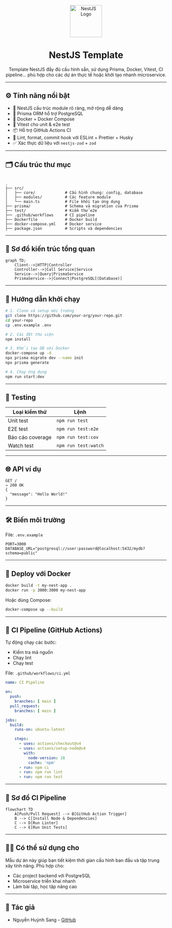 <p align="center">
  <img src="https://nestjs.com/img/logo-small.svg" width="100" alt="NestJS Logo">
</p>

<h1 align="center">NestJS Template</h1>
<p align="center">
  Template NestJS đầy đủ cấu hình sẵn, sử dụng Prisma, Docker, Vitest, CI pipeline... phù hợp cho các dự án thực tế hoặc khởi tạo nhanh microservice.
</p>

---

## ⚙️ Tính năng nổi bật

- 🚀 NestJS cấu trúc module rõ ràng, mở rộng dễ dàng
- 🧩 Prisma ORM hỗ trợ PostgreSQL
- 🐳 Docker + Docker Compose
- 🧪 Vitest cho unit & e2e test
- 📦 Hỗ trợ GitHub Actions CI
- 🧹 Lint, format, commit hook với ESLint + Prettier + Husky
- ✅ Xác thực dữ liệu với `nestjs-zod` + `zod`

---

## 🗂 Cấu trúc thư mục

```

.
├── src/
│   ├── core/             # Cấu hình chung: config, database
│   ├── modules/          # Các feature module
│   └── main.ts           # File khởi tạo ứng dụng
├── prisma/               # Schema và migration của Prisma
├── test/                 # Kiểm thử e2e
├── .github/workflows     # CI pipeline
├── Dockerfile            # Docker build
├── docker-compose.yml    # Docker service
├── package.json          # Scripts và dependencies

````

---

## 🧠 Sơ đồ kiến trúc tổng quan

```mermaid
graph TD;
    Client-->|HTTP|Controller
    Controller-->|Call Service|Service
    Service-->|Query|PrismaService
    PrismaService-->|Connect|PostgreSQL[(Database)]
````

---

## 🔧 Hướng dẫn khởi chạy

```bash
# 1. Clone và setup môi trường
git clone https://github.com/your-org/your-repo.git
cd your-repo
cp .env.example .env

# 2. Cài đặt thư viện
npm install

# 3. Khởi tạo DB với Docker
docker-compose up -d
npx prisma migrate dev --name init
npx prisma generate

# 4. Chạy ứng dụng
npm run start:dev
```

---

## 🔬 Testing

| Loại kiểm thử    | Lệnh                 |
| ---------------- | -------------------- |
| Unit test        | `npm run test`       |
| E2E test         | `npm run test:e2e`   |
| Báo cáo coverage | `npm run test:cov`   |
| Watch test       | `npm run test:watch` |

---

## 🌐 API ví dụ

```http
GET /
→ 200 OK
{
  "message": "Hello World!"
}
```

---

## 🛠 Biến môi trường

File: `.env.example`

```dotenv
PORT=3000
DATABASE_URL="postgresql://user:password@localhost:5432/mydb?schema=public"
```

---

## 🚀 Deploy với Docker

```bash
docker build -t my-nest-app .
docker run -p 3000:3000 my-nest-app
```

Hoặc dùng Compose:

```bash
docker-compose up --build
```

---

## 🧱 CI Pipeline (GitHub Actions)

Tự động chạy các bước:

* Kiểm tra mã nguồn
* Chạy lint
* Chạy test

File: `.github/workflows/ci.yml`

```yaml
name: CI Pipeline

on:
  push:
    branches: [ main ]
  pull_request:
    branches: [ main ]

jobs:
  build:
    runs-on: ubuntu-latest

    steps:
      - uses: actions/checkout@v4
      - uses: actions/setup-node@v4
        with:
          node-version: 18
          cache: 'npm'
      - run: npm ci
      - run: npm run lint
      - run: npm run test
```

---

## 🧱 Sơ đồ CI Pipeline

```mermaid
flowchart TD
    A[Push/Pull Request] --> B[GitHub Action Trigger]
    B --> C[Install Node & Dependencies]
    C --> D[Run Linter]
    C --> E[Run Unit Tests]
```

---

## 🧑‍💻 Có thể sử dụng cho

Mẫu dự án này giúp bạn tiết kiệm thời gian cấu hình ban đầu và tập trung xây tính năng. Phù hợp cho:

* Các project backend với PostgreSQL
* Microservice triển khai nhanh
* Làm bài tập, học tập nâng cao

---

## 👥 Tác giả

* Nguyễn Huỳnh Sang – [GitHub](https://github.com/HuynhSang2005/)

